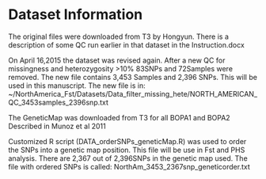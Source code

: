 Dataset Information
=============================
The original files were downloaded from T3 by Hongyun.
There is a description of some QC run earlier in that dataset in the Instruction.docx

On April 16,2015 the dataset was revised again. After a new QC for missingness and heterozygosity >10% 83SNPs and 72Samples were removed.
The new file contains 3,453 Samples and 2,396 SNPs. This will be used in this manuscript. 
The new file is in: ~/NorthAmerica_Fst/Datasets/Data_filter_missing_hete/NORTH_AMERICAN_QC_3453samples_2396snp.txt


The GeneticMap was downloaded from T3 for all BOPA1 and BOPA2 Described in Munoz et al 2011

Customized R script (DATA_orderSNPs_geneticMap.R) was used to order the SNPs into a genetic map position. This file will be use in Fst and PHS analysis.
There are 2,367 out of 2,396SNPs in the genetic map used. The file with ordered SNPs is called: NorthAm_3453_2367snp_geneticorder.txt
